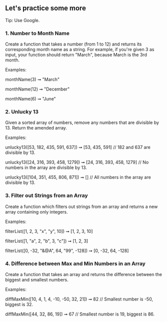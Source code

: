 ## Let's practice some more
Tip: Use Google.

### 1. Number to Month Name
Create a function that takes a number (from 1 to 12) and returns its corresponding month name as a string. 
For example, if you're given 3 as input, your function should return "March", because March is the 3rd month.

Examples:

monthName(3) ➞ "March"

monthName(12) ➞ "December"

monthName(6) ➞ "June"

### 2. Unlucky 13
Given a sorted array of numbers, remove any numbers that are divisible by 13. 
Return the amended array.

Examples:

unlucky13([53, 182, 435, 591, 637]) ➞ [53, 435, 591]
// 182 and 637 are divisible by 13.

unlucky13([24, 316, 393, 458, 1279]) ➞ [24, 316, 393, 458, 1279]
// No numbers in the array are divisible by 13.

unlucky13([104, 351, 455, 806, 871]) ➞ []
// All numbers in the array are divisible by 13.

### 3. Filter out Strings from an Array
Create a function which filters out strings from an array and returns a new array containing only integers.

Examples:

filterList([1, 2, 3, "x", "y", 10]) ➞ [1, 2, 3, 10]

filterList([1, "a", 2, "b", 3, "c"]) ➞ [1, 2, 3]

filterList([0, -32, "&@A", 64, "99", -128]) ➞ [0, -32, 64, -128]

### 4. Difference between Max and Min Numbers in an Array
Create a function that takes an array and returns the difference between the biggest and smallest numbers.

Examples:

diffMaxMin([10, 4, 1, 4, -10, -50, 32, 21]) ➞ 82
// Smallest number is -50, biggest is 32.

diffMaxMin([44, 32, 86, 19]) ➞ 67
// Smallest number is 19, biggest is 86.
